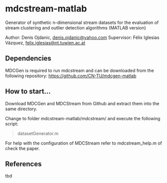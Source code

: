 # mdcstream-matlab
Generator of synthetic n-dimensional stream datasets for the evaluation of stream clustering and outlier
detection algorithms (MATLAB version)

Author: Denis Ojdanic, denis.ojdanic@yahoo.com
Supervisor: Félix Iglesias Vázquez, felix.iglesias@nt.tuwien.ac.at

## Dependencies
MDCGen is required to run mdcstream and can be downloaded from the following repository:
https://github.com/CN-TU/mdcgen-matlab

## How to start...
Download MDCGen and MDCStream from Github and extract them into the same directory.

Change to folder mdcstream-matlab/mdcstream/ and execute the following script:
> datasetGenerator.m

For help with the configuration of MDCStream refer to mdcstream_help.m of check the paper.

## References 
tbd <link to paper>



